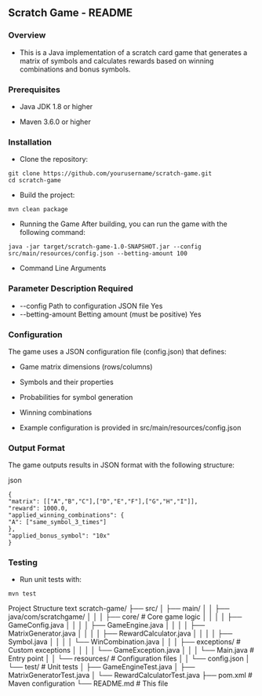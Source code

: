 ## Scratch Game - README
### Overview
* This is a Java implementation of a scratch card game that generates a matrix of symbols and calculates rewards based on winning combinations and bonus symbols.

### Prerequisites
* Java JDK 1.8 or higher

* Maven 3.6.0 or higher

### Installation
* Clone the repository:

```
git clone https://github.com/yourusername/scratch-game.git
cd scratch-game
```
* Build the project:

```
mvn clean package
```

* Running the Game
After building, you can run the game with the following command:

```
java -jar target/scratch-game-1.0-SNAPSHOT.jar --config src/main/resources/config.json --betting-amount 100
```
* Command Line Arguments
### Parameter	            Description	Required
* --config	Path to configuration JSON file	Yes
* --betting-amount	Betting amount (must be positive)	Yes
### Configuration
The game uses a JSON configuration file (config.json) that defines:

* Game matrix dimensions (rows/columns)

* Symbols and their properties

* Probabilities for symbol generation

* Winning combinations

* Example configuration is provided in src/main/resources/config.json

### Output Format
The game outputs results in JSON format with the following structure:



json
```
{
"matrix": [["A","B","C"],["D","E","F"],["G","H","I"]],
"reward": 1000.0,
"applied_winning_combinations": {
"A": ["same_symbol_3_times"]
},
"applied_bonus_symbol": "10x"
}
```
### Testing
* Run unit tests with:

````
mvn test
````
Project Structure
text
scratch-game/
├── src/
│ ├── main/
│ │ ├── java/com/scratchgame/
│ │ │ ├── core/ # Core game logic
│ │ │ │ ├── GameConfig.java
│ │ │ │ ├── GameEngine.java
│ │ │ │ ├── MatrixGenerator.java
│ │ │ │ ├── RewardCalculator.java
│ │ │ │ ├── Symbol.java
│ │ │ │ └── WinCombination.java
│ │ │ ├── exceptions/ # Custom exceptions
│ │ │ │ └── GameException.java
│ │ │ └── Main.java # Entry point
│ │ └── resources/ # Configuration files
│ │ └── config.json
│ └── test/ # Unit tests
│ ├── GameEngineTest.java
│ ├── MatrixGeneratorTest.java
│ └── RewardCalculatorTest.java
├── pom.xml # Maven configuration
└── README.md # This file
